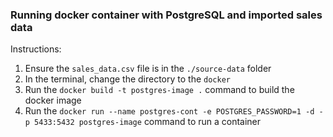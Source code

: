 ### Running docker container with PostgreSQL and imported sales data

Instructions:
1. Ensure the `sales_data.csv` file is in the `./source-data` folder
2. In the terminal, change the directory to the `docker`
3. Run the `docker build -t postgres-image .` command to build the docker image
4. Run the `docker run --name postgres-cont -e POSTGRES_PASSWORD=1 -d -p 5433:5432 postgres-image` command to run a container